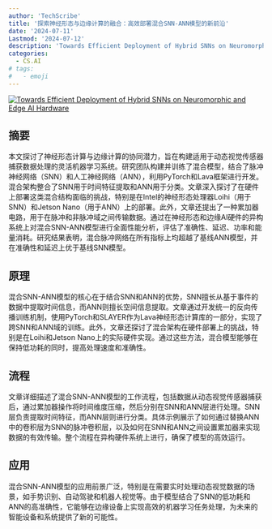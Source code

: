 ```yaml
---
author: 'TechScribe'
title: '探索神经形态与边缘计算的融合：高效部署混合SNN-ANN模型的新前沿'
date: '2024-07-11'
Lastmod: '2024-07-12'
description: 'Towards Efficient Deployment of Hybrid SNNs on Neuromorphic and Edge AI Hardware'
categories:
  - CS.AI
# tags:
#   - emoji
---
```


[![Towards Efficient Deployment of Hybrid SNNs on Neuromorphic and Edge AI Hardware](https://arxiv-research-1301205113.cos.ap-guangzhou.myqcloud.com/images/2407.08704v1.pdf_0.jpg)](https://arxiv.org/abs/2407.08704v1)

## 摘要

本文探讨了神经形态计算与边缘计算的协同潜力，旨在构建适用于动态视觉传感器捕获数据处理的灵活机器学习系统。研究团队构建并训练了混合模型，结合了脉冲神经网络（SNN）和人工神经网络（ANN），利用PyTorch和Lava框架进行开发。混合架构整合了SNN用于时间特征提取和ANN用于分类。文章深入探讨了在硬件上部署这类混合结构面临的挑战，特别是在Intel的神经形态处理器Loihi（用于SNN）和Jetson Nano（用于ANN）上的部署。此外，文章还提出了一种累加器电路，用于在脉冲和非脉冲域之间传输数据。通过在神经形态和边缘AI硬件的异构系统上对混合SNN-ANN模型进行全面性能分析，评估了准确性、延迟、功率和能量消耗。研究结果表明，混合脉冲网络在所有指标上均超越了基线ANN模型，并在准确性和延迟上优于基线SNN模型。<!--more-->

## 原理

混合SNN-ANN模型的核心在于结合SNN和ANN的优势，SNN擅长从基于事件的数据中提取时间信息，而ANN则擅长空间信息提取。文章通过开发统一的反向传播训练机制，使用PyTorch和SLAYER作为Lava神经形态计算库的一部分，实现了跨SNN和ANN域的训练。此外，文章还探讨了混合架构在硬件部署上的挑战，特别是在Loihi和Jetson Nano上的实际硬件实现。通过这些方法，混合模型能够在保持低功耗的同时，提高处理速度和准确性。

## 流程

文章详细描述了混合SNN-ANN模型的工作流程，包括数据从动态视觉传感器捕获后，通过累加器操作将时间维度压缩，然后分别在SNN和ANN层进行处理。SNN层负责提取时间特征，而ANN层则进行分类。具体示例展示了如何通过替换ANN中的卷积层为SNN的脉冲卷积层，以及如何在SNN和ANN之间设置累加器来实现数据的有效传输。整个流程在异构硬件系统上进行，确保了模型的高效运行。

## 应用

混合SNN-ANN模型的应用前景广泛，特别是在需要实时处理动态视觉数据的场景，如手势识别、自动驾驶和机器人视觉等。由于模型结合了SNN的低功耗和ANN的高准确性，它能够在边缘设备上实现高效的机器学习任务处理，为未来的智能设备和系统提供了新的可能性。